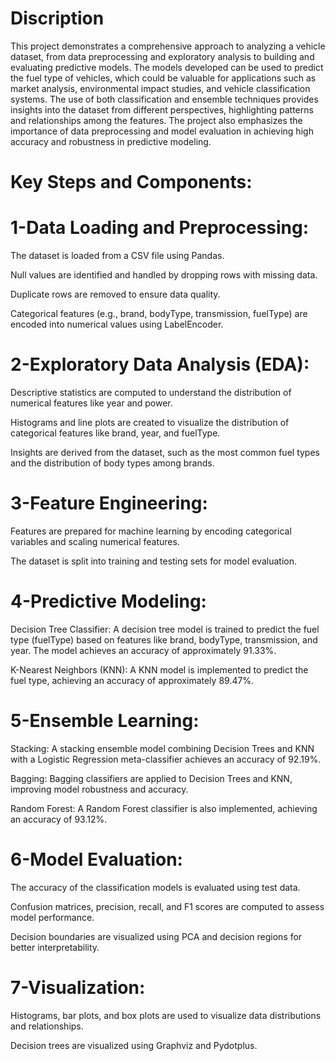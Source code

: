# Discription
This project demonstrates a comprehensive approach to analyzing a vehicle dataset, from data preprocessing and exploratory analysis to building and evaluating predictive models. 
The models developed can be used to predict the fuel type of vehicles, which could be valuable for applications such as market analysis, environmental impact studies, and vehicle classification systems.
The use of both classification and ensemble techniques provides insights into the dataset from different perspectives, highlighting patterns and relationships among the features. 
The project also emphasizes the importance of data preprocessing and model evaluation in achieving high accuracy and robustness in predictive modeling.

# Key Steps and Components:
# 1-Data Loading and Preprocessing:

The dataset is loaded from a CSV file using Pandas.

Null values are identified and handled by dropping rows with missing data.

Duplicate rows are removed to ensure data quality.

Categorical features (e.g., brand, bodyType, transmission, fuelType) are encoded into numerical values using LabelEncoder.

# 2-Exploratory Data Analysis (EDA):

Descriptive statistics are computed to understand the distribution of numerical features like year and power.

Histograms and line plots are created to visualize the distribution of categorical features like brand, year, and fuelType.

Insights are derived from the dataset, such as the most common fuel types and the distribution of body types among brands.

# 3-Feature Engineering:

Features are prepared for machine learning by encoding categorical variables and scaling numerical features.

The dataset is split into training and testing sets for model evaluation.

# 4-Predictive Modeling:

Decision Tree Classifier: A decision tree model is trained to predict the fuel type (fuelType) based on features like brand, bodyType, transmission, and year. The model achieves an accuracy of approximately 91.33%.

K-Nearest Neighbors (KNN): A KNN model is implemented to predict the fuel type, achieving an accuracy of approximately 89.47%.

# 5-Ensemble Learning:

Stacking: A stacking ensemble model combining Decision Trees and KNN with a Logistic Regression meta-classifier achieves an accuracy of 92.19%.

Bagging: Bagging classifiers are applied to Decision Trees and KNN, improving model robustness and accuracy.

Random Forest: A Random Forest classifier is also implemented, achieving an accuracy of 93.12%.

# 6-Model Evaluation:

The accuracy of the classification models is evaluated using test data.

Confusion matrices, precision, recall, and F1 scores are computed to assess model performance.

Decision boundaries are visualized using PCA and decision regions for better interpretability.

# 7-Visualization:

Histograms, bar plots, and box plots are used to visualize data distributions and relationships.

Decision trees are visualized using Graphviz and Pydotplus.
